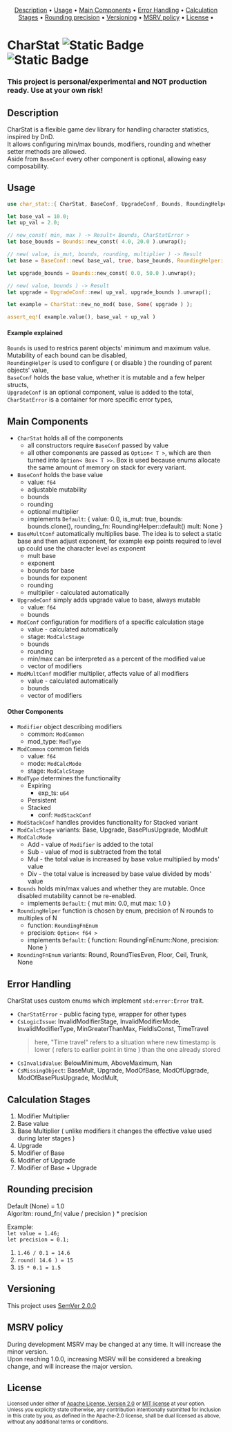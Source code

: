 <p align="center">
	<a href="#description">Description</a> •
	<a href="#usage">Usage</a> •
	<a href="#main-components">Main Components</a> •
	<a href="#error-handling">Error Handling</a> •
	<a href="#calculation-stages">Calculation Stages</a> •
	<a href="#rounding-precision">Rounding precision</a> •
	<a href="#versioning">Versioning</a> •
	<a href="#msrv-policy">MSRV policy</a> •
	<a href="#license">License</a> •
</p>

# CharStat ![Static Badge](https://img.shields.io/badge/CharStat_MSRV-1.77-purple) ![Static Badge](https://img.shields.io/badge/Version-0.1.3-purple)

### **This project is personal/experimental and NOT production ready. Use at your own risk!**


## Description

CharStat is a flexible game dev library for handling character statistics, inspired by DnD. <br>
It allows configuring min/max bounds, modifiers, rounding and whether setter methods are allowed. <br>
Aside from `BaseConf` every other component is optional, allowing easy composability.


## Usage

```rust
use char_stat::{ CharStat, BaseConf, UpgradeConf, Bounds, RoundingHelper };

let base_val = 10.0;
let up_val = 2.0;

// new_const( min, max ) -> Result< Bounds, CharStatError >
let base_bounds = Bounds::new_const( 4.0, 20.0 ).unwrap();

// new( value, is_mut, bounds, rounding, multiplier ) -> Result
let base = BaseConf::new( base_val, true, base_bounds, RoundingHelper::new_none(), None ).unwrap();

let upgrade_bounds = Bounds::new_const( 0.0, 50.0 ).unwrap();

// new( value, bounds ) -> Result
let upgrade = UpgradeConf::new( up_val, upgrade_bounds ).unwrap();

let example = CharStat::new_no_mod( base, Some( upgrade ) );

assert_eq!( example.value(), base_val + up_val )
```

#### Example explained

`Bounds` is used to restrics parent objects' minimum and maximum value. Mutability of each bound can be disabled, <br>
`RoundingHelper` is used to configure ( or disable ) the rounding of parent objects' value, <br>
`BaseConf` holds the base value, whether it is mutable and a few helper structs, <br>
`UpgradeConf` is an optional component, value is added to the total, <br>
`CharStatError` is a container for more specific error types, <br>

## Main Components

- `CharStat` holds all of the components
	- all constructors require `BaseConf` passed by value
	- all other components are passed as `Option< T >`, which are then turned into `Option< Box< T >>`. Box is used because enums allocate the same amount of memory on stack for every variant.
- `BaseConf` holds the base value
	- value: `f64`
	- adjustable mutability
	- bounds
	- rounding
	- optional multiplier
	- implements `Default`: { value: 0.0, is_mut: true, bounds: bounds.clone(), rounding_fn: RoundingHelper::default() mult: None }
- `BaseMultConf` automatically multiplies base. The idea is to select a static base and then adjust exponent, for example exp points required to level up could use the character level as exponent
	- mult base
	- exponent
	- bounds for base
	- bounds for exponent
	- rounding
	- multiplier - calculated automatically
- `UpgradeConf` simply adds upgrade value to base, always mutable
	- value: `f64`
	- bounds
- `ModConf` configuration for modifiers of a specific calculation stage
	- value - calculated automatically
	- stage: `ModCalcStage`
	- bounds
	- rounding
	- min/max can be interpreted as a percent of the modified value
	- vector of modifiers
- `ModMultConf` modifier multiplier, affects value of all modifiers
	- value - calculated automatically
	- bounds
	- vector of modifiers

#### Other Components

- `Modifier` object describing modifiers
	- common: `ModCommon`
	- mod_type: `ModType`
- `ModCommon` common fields
	- value: `f64`
	- mode: `ModCalcMode`
	- stage: `ModCalcStage`
- `ModType` determines the functionality
	- Expiring
		- exp_ts: `u64`
	- Persistent
	- Stacked
		- conf: `ModStackConf`
- `ModStackConf` handles provides functionality for Stacked variant
- `ModCalcStage` variants: Base, Upgrade, BasePlusUpgrade, ModMult
- `ModCalcMode`
	- Add - value of `Modifier` is added to the total
	- Sub - value of mod is subtracted from the total
	- Mul - the total value is increased by base value multiplied by mods' value
	- Div - the total value is increased by base value divided by mods' value
- `Bounds` holds min/max values and whether they are mutable. Once disabled mutability cannot be re-enabled.
	- implements `Default`: { mut min: 0.0, mut max: 1.0 }
- `RoundingHelper` function is chosen by enum, precision of N rounds to multiples of N
	- function: `RoundingFnEnum`
	- precision: `Option< f64 >`
	- implements `Default`: { function: RoundingFnEnum::None, precision: None }
- `RoundingFnEnum` variants: Round, RoundTiesEven, Floor, Ceil, Trunk, None


## Error Handling

CharStat uses custom enums which implement `std:error:Error` trait.
- `CharStatError` - public facing type, wrapper for other types
- `CsLogicIssue`: InvalidModifierStage, InvalidModifierMode, InvalidModifierType, MinGreaterThanMax, FieldIsConst, TimeTravel
	> here, "Time travel" refers to a situation where new timestamp is lower ( refers to earlier point in time ) than the one already stored
- `CsInvalidValue`: BelowMinimum, AboveMaximum, Nan
- `CsMissingObject`: BaseMult, Upgrade, ModOfBase, ModOfUpgrade, ModOfBasePlusUpgrade, ModMult,


## Calculation Stages

1. Modifier Multiplier
2. Base value
3. Base Multiplier ( unlike modifiers it changes the effective value used during later stages )
4. Upgrade
5. Modifier of Base
6. Modifier of Upgrade
7. Modifier of Base + Upgrade


## Rounding precision

Default (None) = 1.0<br>
Algoritm: round_fn( value / precision ) * precision<br>

Example:<br>
`let value = 1.46;`<br>
`let precision = 0.1;`<br>
1. `1.46 / 0.1 = 14.6`
2. `round( 14.6 ) = 15`
3. `15 * 0.1 = 1.5`


## Versioning

This project uses <a href="https://semver.org">SemVer 2.0.0</a>


## MSRV policy

During development MSRV may be changed at any time. It will increase the minor version.<br>
Upon reaching 1.0.0, increasing MSRV will be considered a breaking change, and will increase the major version.


## License

<sup>
Licensed under either of <a href="LICENSE-APACHE">Apache License, Version
2.0</a> or <a href="LICENSE-MIT">MIT license</a> at your option.
</sup>

<br>

<sub>
Unless you explicitly state otherwise, any contribution intentionally submitted
for inclusion in this crate by you, as defined in the Apache-2.0 license, shall
be dual licensed as above, without any additional terms or conditions.
</sub>
